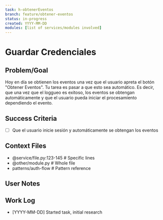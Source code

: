 ```yaml
---
task: h-obtenerEventos
branch: feature/obtener-eventos
status: in-progress
created: YYYY-MM-DD
modules: [list of services/modules involved]
---
```


# Guardar Credenciales

## Problem/Goal
Hoy en día se obtienen los eventos una vez que el usuario apreta el botón "Obtener Eventos". Tu tarea es pasar a que esto sea automático. Es decir, que una vez que el loggueo es exitoso, los eventos se obtengan automáticamente y que el usuario pueda iniciar el procesamiento dependiendo el evento.


## Success Criteria
- [ ] Que el usuario inicie sesión y automáticamente se obtengan los eventos

## Context Files
<!-- Added by context-gathering agent or manually -->
- @service/file.py:123-145  # Specific lines
- @other/module.py          # Whole file  
- patterns/auth-flow        # Pattern reference

## User Notes
<!-- Any specific notes or requirements from the developer -->

## Work Log
<!-- Updated as work progresses -->
- [YYYY-MM-DD] Started task, initial research